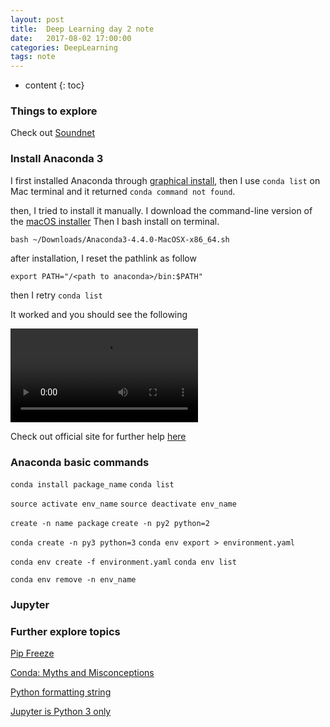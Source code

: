 ```yaml
---
layout: post
title:  Deep Learning day 2 note
date:   2017-08-02 17:00:00
categories: DeepLearning
tags: note
---
```


* content
{: toc}





### Things to explore



Check out [Soundnet](http://soundnet.csail.mit.edu/)






### Install Anaconda 3

I first installed Anaconda through [graphical install](https://www.continuum.io/downloads), then I use `conda list` on Mac terminal and it returned
`conda command not found`. 

then, I tried to install it manually. I download the command-line version of the [macOS installer](https://www.continuum.io/downloads#macos)
Then I bash install on terminal.

```
bash ~/Downloads/Anaconda3-4.4.0-MacOSX-x86_64.sh
```
after installation, I reset the pathlink as follow

```
export PATH="/<path to anaconda>/bin:$PATH"

```
then I retry `conda list`

It worked and you should see the following 




 <video controls loop>
	  <source src="https://s3.amazonaws.com/content.udacity-data.com/courses/ud1111/conda_default_install.mp4" type="video/mp4">
  		<source src="movie.ogg" type="video/ogg">
  		Your browser does not support the video tag.
</video> 


Check out official site for further help [here](https://docs.continuum.io/anaconda/install/mac-os#macos-graphical-install)


### Anaconda basic commands

`conda install package_name`
`conda list`

`source activate env_name`
`source deactivate env_name`

`create -n name package`
`create -n py2 python=2`

`conda create -n py3 python=3`
`conda env export > environment.yaml`

`conda env create -f environment.yaml`
`conda env list`

`conda env remove -n env_name`


### Jupyter

 



### Further explore topics

[Pip Freeze](https://pip.pypa.io/en/stable/reference/pip_freeze/)

[Conda: Myths and Misconceptions](https://jakevdp.github.io/blog/2016/08/25/conda-myths-and-misconceptions/)

[Python formatting string](https://docs.python.org/3.6/whatsnew/3.6.html#pep-498-formatted-string-literals)

[Jupyter is Python 3 only](http://blog.jupyter.org/2016/07/08/ipython-5-0-released/)


